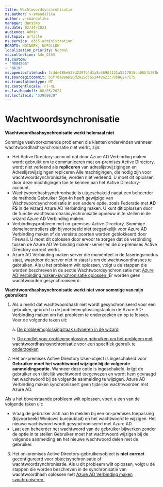 ```yaml
---
title: Wachtwoordsynchronisatie
ms.author: v-smandalika
author: v-smandalika
manager: dansimp
ms.date: 02/24/2021
audience: Admin
ms.topic: article
ms.service: o365-administration
ROBOTS: NOINDEX, NOFOLLOW
localization_priority: Normal
ms.collection: Adm_O365
ms.custom:
- "9004595"
- "8619"
ms.openlocfilehash: 3cdde086e535d2397b4d1a8a66903121a5217015ca055fb9f8d025b0842f044b
ms.sourcegitcommit: b5f7da89a650d2915dc652449623c78be6247175
ms.translationtype: MT
ms.contentlocale: nl-NL
ms.lasthandoff: 08/05/2021
ms.locfileid: "53960830"
---
```

# <a name="password-synchronization"></a>Wachtwoordsynchronisatie

**Wachtwoordhashsynchronisatie werkt helemaal niet**

Sommige veelvoorkomende problemen die klanten ondervinden wanneer wachtwoordhashsynchronisatie niet werkt, zijn:

- Het Active Directory-account dat door Azure AD Verbinding maken wordt gebruikt om te communiceren  met on-premises Active Directory, wordt niet verleend als **repliceren** van adreslijstwijzigingen en Adreslijstwijzigingen repliceren Alle machtigingen, die nodig zijn voor wachtwoordsynchronisatie, worden niet verleend. U moet dit oplossen door deze machtigingen toe te kennen aan het Active Directory-account.
- Wachtwoordhashsynchronisatie is uitgeschakeld nadat een beheerder de  methode Gebruiker Sign-In heeft gewijzigd van Wachtwoordsynchronisatie in een andere optie, zoals Federatie met  **AD FS** in de wizard Azure AD Verbinding maken. U kunt dit oplossen door de functie wachtwoordhashsynchronisatie opnieuw in te stellen in de wizard Azure AD Verbinding maken.
- Verbindingsprobleem met on-premises Active Directory. Sommige domeincontrollers zijn bijvoorbeeld niet toegankelijk voor Azure [](https://docs.microsoft.com/azure/active-directory/hybrid/reference-connect-ports) AD Verbinding maken of de vereiste poorten worden geblokkeerd door Firewall. U moet dit oplossen door ervoor te zorgen dat de verbinding tussen de Azure AD Verbinding maken-server en de on-premises Active Directory correct werkt.
- Azure AD Verbinding maken server die momenteel in de faseringsmodus staat, waardoor de server niet in staat is om de wachtwoordhashes te gebruiken. Als u het probleem wilt oplossen, volgt u de stappen die worden beschreven in de sectie Wachtwoordsynchronisatie met [Azure AD Verbinding maken-synchronisatie oplossen :](https://docs.microsoft.com/azure/active-directory/hybrid/tshoot-connect-password-hash-synchronization)Er worden geen wachtwoorden gesynchroniseerd.

**Wachtwoordhashsynchronisatie werkt niet voor sommige van mijn gebruikers**

1. Als u merkt dat wachtwoordhash niet wordt  gesynchroniseerd voor een gebruiker, gebruikt u de probleemoplossingstaak in de Azure AD-Verbinding maken om het probleem te onderzoeken en op te lossen. Voer de volgende taken uit:

    a. [De probleemoplossingstaak uitvoeren in de wizard](https://docs.microsoft.com/azure/active-directory/hybrid/tshoot-connect-objectsync)

    b. [De cmdlet voor probleemoplossing gebruiken om het probleem met wachtwoordhashsynchronisatie voor een specifiek gebruik te onderzoeken](https://docs.microsoft.com/azure/active-directory/hybrid/tshoot-connect-password-hash-synchronization)

2. Het on-premises Active Directory User-object is ingeschakeld voor **Gebruiker moet het wachtwoord wijzigen bij de volgende aanmeldingsoptie.** Wanneer deze optie is ingeschakeld, krijgt de gebruiker een tijdelijk wachtwoord toegewezen en wordt hem gevraagd het wachtwoord bij de volgende aanmelding te wijzigen. Azure AD Verbinding maken synchroniseert geen tijdelijke wachtwoorden met Azure AD.

Als u het bovenstaande probleem wilt oplossen, voert u een van de volgende taken uit:

- Vraag de gebruiker zich aan te melden bij een on-premises toepassing (bijvoorbeeld Windows bureaublad) en het wachtwoord te wijzigen. Het nieuwe wachtwoord wordt gesynchroniseerd met Azure AD.
- Laat een beheerder het wachtwoord van de gebruiker bijwerken zonder de optie in te stellen Gebruiker moet het wachtwoord wijzigen bij de volgende aanmelding **en** het nieuwe wachtwoord delen met de gebruiker.

3. Het on-premises Active Directory-gebruikersobject is **niet correct** geconfigureerd voor objectsynchronisatie of wachtwoordsynchronisatie. Als u dit probleem wilt oplossen, volgt u de stappen die worden beschreven in de synchronisatie van wachtwoordhash oplossen met [Azure AD Verbinding maken synchroniseren.](https://docs.microsoft.com/azure/active-directory/hybrid/tshoot-connect-password-hash-synchronization)







